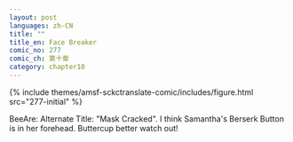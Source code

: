 ```yaml
---
layout: post
languages: zh-CN
title: ""
title_en: Face Breaker
comic_no: 277
comic_ch: 第十章
category: chapter10
---
```

{% include themes/amsf-sckctranslate-comic/includes/figure.html src="277-initial" %}

BeeAre: Alternate Title: "Mask Cracked". I think Samantha's Berserk Button is in her forehead. Buttercup better watch out!
